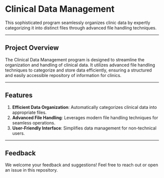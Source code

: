# Clinical Data Management

This sophisticated program seamlessly organizes clinic data by expertly categorizing it into distinct files through advanced file handling techniques.

---

## Project Overview

The Clinical Data Management program is designed to streamline the organization and handling of clinical data. It utilizes advanced file handling techniques to categorize and store data efficiently, ensuring a structured and easily accessible repository of information for clinics.

---

## Features

1. **Efficient Data Organization**: Automatically categorizes clinical data into appropriate files.
2. **Advanced File Handling**: Leverages modern file handling techniques for seamless operations.
3. **User-Friendly Interface**: Simplifies data management for non-technical users.

---

## Feedback

We welcome your feedback and suggestions! Feel free to reach out or open an issue in this repository.
